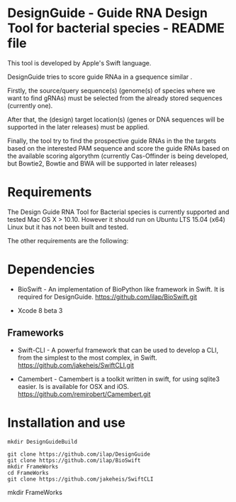 DesignGuide - Guide RNA Design Tool for bacterial species -  README file
==========================================================

This tool is developed by Apple's Swift language.

DesignGuide tries to score guide RNAa in a gsequence similar . 

Firstly, the source/query sequence(s) (genome(s) of species where we want to find gRNAs) 
must be selected from the already stored sequences (currently one). 

After that, the (design) target location(s) (genes or DNA sequences will be supported in the later releases) must be applied.

Finally, the tool try to find the prospective guide RNAs in the the targets based on the interested PAM sequence and score the guide RNAs based on the available scoring algorythm (currently Cas-Offinder is being developed, but Bowtie2, Bowtie and BWA will be supported in later releases)


Requirements
============

The Design Guide RNA Tool for Bacterial species is currently supported and tested Mac OS X > 10.10. 
However it should run on Ubuntu LTS 15.04 (x64) Linux but it has not been built and tested.

The other requirements are the following:

Dependencies
============

- BioSwift -  An implementation of BioPython like framework in Swift. It is required for DesignGuide.
https://github.com/ilap/BioSwift.git

- Xcode 8 beta 3

Frameworks
----------

- Swift-CLI -  A powerful framework that can be used to develop a CLI, from the simplest to the most complex, in Swift.
https://github.com/jakeheis/SwiftCLI.git

- Camembert - Camembert is a toolkit written in swift, for using sqlite3 easier. Is is available for OSX and iOS. 
https://github.com/remirobert/Camembert.git

Installation and use
======================

    mkdir DesignGuideBuild

    git clone https://github.com/ilap/DesignGuide
    git clone https://github.com/ilap/BioSwift
    mkdir FrameWorks
    cd FrameWorks
    git clone https://github.com/jakeheis/SwiftCLI
mkdir FrameWorks



